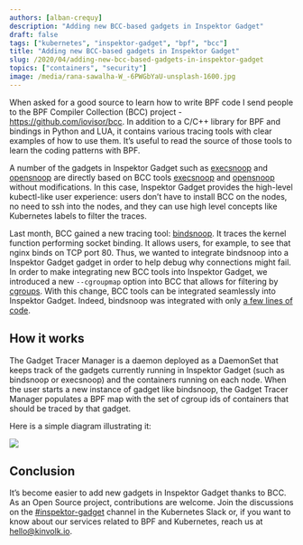 ```yaml
---
authors: [alban-crequy]
description: "Adding new BCC-based gadgets in Inspektor Gadget"
draft: false
tags: ["kubernetes", "inspektor-gadget", "bpf", "bcc"]
title: "Adding new BCC-based gadgets in Inspektor Gadget"
slug: /2020/04/adding-new-bcc-based-gadgets-in-inspektor-gadget
topics: ["containers", "security"]
image: /media/rana-sawalha-W_-6PWGbYaU-unsplash-1600.jpg
---
```


When asked for a good source to learn how to write BPF code I send people to the BPF
Compiler Collection (BCC) project - https://github.com/iovisor/bcc. In addition to a
C/C++ library for BPF and bindings in Python and LUA, it contains various
tracing tools with clear examples of how to use them. It’s useful to read the
source of those tools to learn the coding patterns with BPF.

A number of the gadgets in Inspektor Gadget such as
[execsnoop](https://github.com/inspektor-gadget/inspektor-gadget/blob/master/Documentation/demo-execsnoop.md)
and
[opensnoop](https://github.com/inspektor-gadget/inspektor-gadget/blob/master/Documentation/demo-opensnoop.md)
are directly based on BCC tools
[execsnoop](https://github.com/iovisor/bcc/blob/master/tools/execsnoop_example.txt)
and
[opensnoop](https://github.com/iovisor/bcc/blob/master/tools/opensnoop_example.txt)
without modifications. In this case, Inspektor Gadget provides the high-level
kubectl-like user experience: users don’t have to install BCC on the nodes, no
need to ssh into the nodes, and they can use high level concepts like Kubernetes
labels to filter the traces.

Last month, BCC gained a new tracing tool:
[bindsnoop](https://github.com/iovisor/bcc/pull/2749). It traces the kernel
function performing socket binding. It allows users, for example, to see that
nginx binds on TCP port 80. Thus, we wanted to integrate bindsnoop into a
Inspektor Gadget gadget in order to help debug why connections might fail. In
order to make integrating new BCC tools into Inspektor Gadget, we introduced a
new `--cgroupmap` option into BCC that allows for filtering by
[cgroups](https://github.com/iovisor/bcc/blob/master/docs/filtering_by_cgroups.md).
With this change, BCC tools can be integrated seamlessly into Inspektor Gadget.
Indeed, bindsnoop was integrated with only [a few lines of
code](https://github.com/inspektor-gadget/inspektor-gadget/pull/35/files#diff-f616fa5f11da59a9ae7344d196bbf357R40-R43).

<!-- truncate -->

## How it works

The Gadget Tracer Manager is a daemon deployed as a DaemonSet that keeps track
of the gadgets currently running in Inspektor Gadget (such as bindsnoop or
execsnoop) and the containers running on each node. When the user starts
a new instance of gadget like bindsnoop, the Gadget Tracer Manager
populates a BPF map with the set of cgroup ids of containers that should be
traced by that gadget.

<div aria-hidden="true">
Here is a simple diagram illustrating it:

![](/media/gadget-tracer-manager.png)

</div>

## Conclusion

It’s become easier to add new gadgets in Inspektor Gadget thanks to BCC. As an
Open Source project, contributions are welcome. Join the discussions on the
[#inspektor-gadget](https://kubernetes.slack.com/messages/inspektor-gadget/)
channel in the Kubernetes Slack or, if you want to know about our services
related to BPF and Kubernetes, reach us at
[hello@kinvolk.io](mailto:hello@kinvolk.io).
